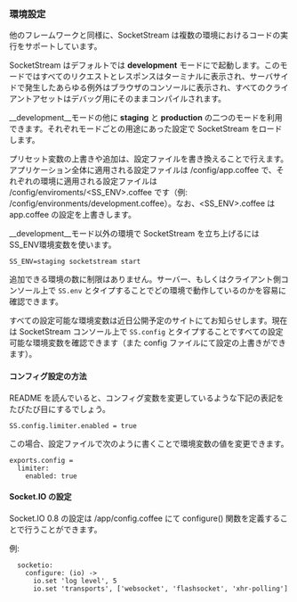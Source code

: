 ### 環境設定

他のフレームワークと同様に、SocketStream は複数の環境におけるコードの実行をサポートしています。

SocketStream はデフォルトでは __development__ モードにで起動します。このモードではすべてのリクエストとレスポンスはターミナルに表示され、サーバサイドで発生したあらゆる例外はブラウザのコンソールに表示され、すべてのクライアントアセットはデバッグ用にそのままコンパイルされます。

__development__モードの他に __staging__ と __production__ の二つのモードを利用できます。それぞれモードごとの用途にあった設定で SocketStream をロードします。

プリセット変数の上書きや追加は、設定ファイルを書き換えることで行えます。アプリケーション全体に適用される設定ファイルは /config/app.coffee で、それぞれの環境に適用される設定ファイルは /config/enviroments/<SS_ENV>.coffee です（例: /config/environments/development.coffee）。なお、<SS_ENV>.coffee は app.coffee の設定を上書きします。

__development__モード以外の環境で SocketStream を立ち上げるには SS_ENV環境変数を使います。

    SS_ENV=staging socketstream start
    
追加できる環境の数に制限はありません。サーバー、もしくはクライアント側コンソール上で `SS.env` とタイプすることでどの環境で動作しているのかを容易に確認できます。

すべての設定可能な環境変数は近日公開予定のサイトにてお知らせします。現在は SocketStream コンソール上で `SS.config` とタイプすることですべての設定可能な環境変数を確認できます（また config ファイルにて設定の上書きができます）。


#### コンフィグ設定の方法

README を読んでいると、コンフィグ変数を変更しているような下記の表記をたびたび目にするでしょう。

    SS.config.limiter.enabled = true

この場合、設定ファイルで次のように書くことで環境変数の値を変更できます。

``` coffee-script
exports.config =
  limiter:
    enabled: true
```

#### Socket.IO の設定
 
Socket.IO 0.8 の設定は /app/config.coffee にて configure() 関数を定義することで行うことができます。
 
例:
 
``` coffee-script
  socketio:
    configure: (io) ->
      io.set 'log level', 5
      io.set 'transports', ['websocket', 'flashsocket', 'xhr-polling']
